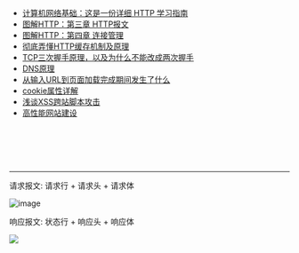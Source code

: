 - [计算机网络基础：这是一份详细 HTTP 学习指南](https://blog.csdn.net/carson_ho/article/details/82106781)
- [图解HTTP：第三章 HTTP报文](https://github.com/woai30231/http/tree/master/%E7%AC%AC%E4%B8%89%E7%AB%A0%20HTTP%E6%8A%A5%E6%96%87)
- [图解HTTP：第四章 连接管理](https://github.com/woai30231/http/tree/master/%E7%AC%AC%E5%9B%9B%E7%AB%A0%20%E8%BF%9E%E6%8E%A5%E7%AE%A1%E7%90%86)
- [彻底弄懂HTTP缓存机制及原理](https://www.cnblogs.com/chenqf/articles/6386163.html)
- [TCP三次握手原理，以及为什么不能改成两次握手](https://github.com/Vuact/Blog/blob/main/base/http/TCP%E4%B8%89%E6%AC%A1%E6%8F%A1%E6%89%8B%E5%8E%9F%E7%90%86%EF%BC%8C%E4%BB%A5%E5%8F%8A%E4%B8%BA%E4%BB%80%E4%B9%88%E4%B8%8D%E8%83%BD%E6%94%B9%E6%88%90%E4%B8%A4%E6%AC%A1%E6%8F%A1%E6%89%8B.md)
- [DNS原理](https://github.com/Vuact/Blog/blob/main/base/http/DNS%E5%8E%9F%E7%90%86.md)
- [从输入URL到页面加载完成期间发生了什么](https://github.com/Vuact/Blog/blob/main/base/http/%E4%BB%8E%E8%BE%93%E5%85%A5URL%E5%88%B0%E9%A1%B5%E9%9D%A2%E5%8A%A0%E8%BD%BD%E5%AE%8C%E6%88%90%E6%9C%9F%E9%97%B4%E5%8F%91%E7%94%9F%E4%BA%86%E4%BB%80%E4%B9%88.md)
- [cookie属性详解](https://github.com/Vuact/Blog/blob/main/base/http/cookie%E5%B1%9E%E6%80%A7%E8%AF%A6%E8%A7%A3.md)
- [浅谈XSS跨站脚本攻击](https://github.com/Vuact/Blog/blob/main/base/http/%E6%B5%85%E8%B0%88XSS%E8%B7%A8%E7%AB%99%E8%84%9A%E6%9C%AC%E6%94%BB%E5%87%BB.md)
- [高性能网站建设](https://github.com/Vuact/Blog/blob/main/base/http/%E9%AB%98%E6%80%A7%E8%83%BD%E7%BD%91%E7%AB%99%E5%BB%BA%E8%AE%BE.md)


<br><br><br><br>

----

请求报文: 请求行 + 请求头 + 请求体

![image](https://user-images.githubusercontent.com/74364990/109516257-f2d25400-7ae2-11eb-8e93-228895671bbb.png)

响应报文: 状态行 + 响应头 + 响应体

![](https://img-blog.csdnimg.cn/20190216223421912.jpg)
